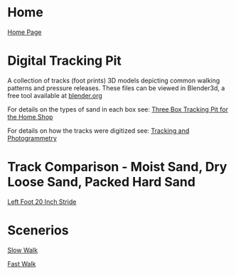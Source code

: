 # Home
[Home Page](https://github.com/TrackerLounge/Home)

# Digital Tracking Pit
A collection of tracks (foot prints) 3D models depicting common walking patterns and pressure releases. These files can be viewed in Blender3d, a free tool available at <a href="https://www.blender.org/">blender.org</a>

For details on the types of sand in each box see:
[Three Box Tracking Pit for the Home Shop](https://github.com/TrackerLounge/ThreeBoxTrackingPitForTheHomeShop)

For details on how the tracks were digitized see:
[Tracking and Photogrammetry](https://github.com/TrackerLounge/TrackingAndPhotogrammetry)

# Track Comparison - Moist Sand, Dry Loose Sand, Packed Hard Sand
[Left Foot 20 Inch Stride](https://github.com/TrackerLounge/DigitalTrackingPit/blob/master/LeftFoot20InchStride.md)

# Scenerios
[Slow Walk](https://github.com/TrackerLounge/DigitalTrackingPit/blob/master/SlowWalk.md)

[Fast Walk](https://github.com/TrackerLounge/DigitalTrackingPit/blob/master/FastWalk.md)
